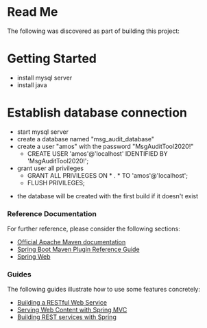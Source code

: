 # Read Me 
The following was discovered as part of building this project:

# Getting Started
* install mysql server
* install java

# Establish database connection
* start mysql server
* create a database named "msg_audit_database"
* create a user "amos" with the password "MsgAuditTool2020!"
    * CREATE USER 'amos'@'localhost' IDENTIFIED BY 'MsgAuditTool2020!';
* grant user all privileges 
    * GRANT ALL PRIVILEGES ON * . * TO 'amos'@'localhost';
    * FLUSH PRIVILEGES;
- the database will be created with the first build if it doesn't exist


### Reference Documentation
For further reference, please consider the following sections:

* [Official Apache Maven documentation](https://maven.apache.org/guides/index.html)
* [Spring Boot Maven Plugin Reference Guide](https://docs.spring.io/spring-boot/docs/2.2.6.RELEASE/maven-plugin/)
* [Spring Web](https://docs.spring.io/spring-boot/docs/2.2.6.RELEASE/reference/htmlsingle/#boot-features-developing-web-applications)

### Guides
The following guides illustrate how to use some features concretely:

* [Building a RESTful Web Service](https://spring.io/guides/gs/rest-service/)
* [Serving Web Content with Spring MVC](https://spring.io/guides/gs/serving-web-content/)
* [Building REST services with Spring](https://spring.io/guides/tutorials/bookmarks/)


